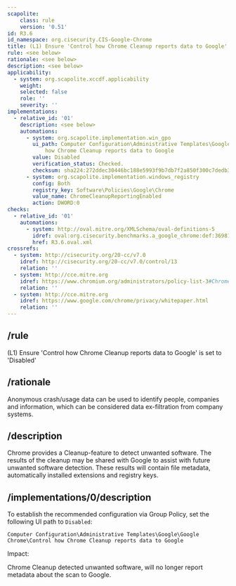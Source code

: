 ```yaml
---
scapolite:
    class: rule
    version: '0.51'
id: R3.6
id_namespace: org.cisecurity.CIS-Google-Chrome
title: (L1) Ensure 'Control how Chrome Cleanup reports data to Google' is set to 'Disabled'
rule: <see below>
rationale: <see below>
description: <see below>
applicability:
  - system: org.scapolite.xccdf.applicability
    weight:
    selected: false
    role: ''
    severity: ''
implementations:
  - relative_id: '01'
    description: <see below>
    automations:
      - system: org.scapolite.implementation.win_gpo
        ui_path: Computer Configuration\Administrative Templates\Google\Google Chrome\Control
            how Chrome Cleanup reports data to Google
        value: Disabled
        verification_status: Checked.
        checksum: sha224:272ddec30446bc188e5993f9b7db7f2a850f300c7dedb32f3a3da4f9
      - system: org.scapolite.implementation.windows_registry
        config: Both
        registry_key: Software\Policies\Google\Chrome
        value_name: ChromeCleanupReportingEnabled
        action: DWORD:0
checks:
  - relative_id: '01'
    automations:
      - system: http://oval.mitre.org/XMLSchema/oval-definitions-5
        idref: oval:org.cisecurity.benchmarks.a_google_chrome:def:36981600
        href: R3.6.oval.xml
crossrefs:
  - system: http://cisecurity.org/20-cc/v7.0
    idref: http://cisecurity.org/20-cc/v7.0/control/13
    relation: ''
  - system: http://cce.mitre.org
    idref: https://www.chromium.org/administrators/policy-list-3#ChromeCleanupReportingEnabled
    relation: ''
  - system: http://cce.mitre.org
    idref: https://www.google.com/chrome/privacy/whitepaper.html
    relation: ''
---
```



## /rule

(L1) Ensure 'Control how Chrome Cleanup reports data to Google' is set
to 'Disabled'

## /rationale

Anonymous crash/usage data can be used to identify people, companies and
information, which can be considered data ex-filtration from company
systems.

## /description

Chrome provides a Cleanup-feature to detect unwanted software. The
results of the cleanup may be shared with Google to assist with future
unwanted software detection. These results will contain file metadata,
automatically installed extensions and registry keys.

## /implementations/0/description

To establish the recommended configuration via Group Policy, set the
following UI path to `Disabled`:

`Computer Configuration\Administrative Templates\Google\Google Chrome\Control how Chrome Cleanup reports data to Google`

Impact:

Chrome Cleanup detected unwanted software, will no longer report
metadata about the scan to Google.
